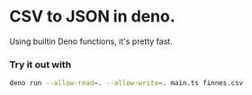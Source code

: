 # CSV to JSON in deno.

Using builtin Deno functions, it's pretty fast.

### Try it out with

```bash
deno run --allow-read=. --allow-write=. main.ts finnes.csv
```
